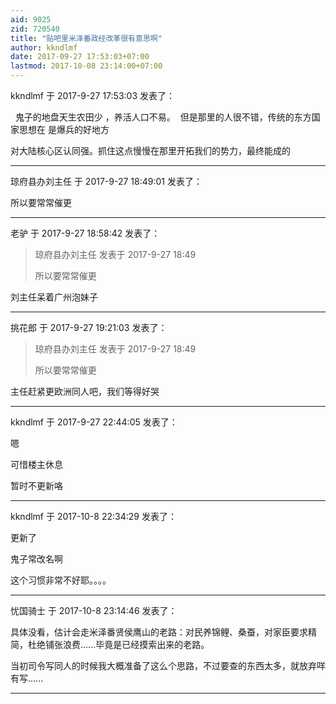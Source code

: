 ```yaml
---
aid: 9025
zid: 720540
title: "贴吧里米泽番政经改革很有意思啊"
author: kkndlmf
date: 2017-09-27 17:53:03+07:00
lastmod: 2017-10-08 23:14:00+07:00
---
```


kkndlmf 于 2017-9-27 17:53:03 发表了：

&nbsp;&nbsp;鬼子的地盘天生农田少 ，养活人口不易。&nbsp;&nbsp;但是那里的人很不错，传统的东方国家思想在 是爆兵的好地方

对大陆核心区认同强。抓住这点慢慢在那里开拓我们的势力，最终能成的

---

琼府县办刘主任 于 2017-9-27 18:49:01 发表了：

所以要常常催更

---

老驴 于 2017-9-27 18:58:42 发表了：

> 琼府县办刘主任 发表于 2017-9-27 18:49
>
> 所以要常常催更

刘主任呆着广州泡妹子

---

挑花郎 于 2017-9-27 19:21:03 发表了：

> 琼府县办刘主任 发表于 2017-9-27 18:49
>
> 所以要常常催更

主任赶紧更欧洲同人吧，我们等得好哭

---

kkndlmf 于 2017-9-27 22:44:05 发表了：

嗯

可惜楼主休息

暂时不更新咯

---

kkndlmf 于 2017-10-8 22:34:29 发表了：

更新了

鬼子常改名啊

这个习惯非常不好耶。。。。

---

忧国骑士 于 2017-10-8 23:14:46 发表了：

具体没看，估计会走米泽番贤侯鹰山的老路：对民养锦鲤、桑蚕，对家臣要求精简，杜绝铺张浪费......毕竟是已经摸索出来的老路。

当初司令写同人的时候我大概准备了这么个思路，不过要查的东西太多，就放弃咩有写......

---
